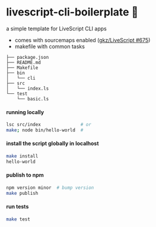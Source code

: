 # livescript-cli-boilerplate :nut_and_bolt:

a simple template for LiveScript CLI apps

- comes with sourcemaps enabled ([gkz/LiveScript #675](https://github.com/gkz/LiveScript/pull/675))
- makefile with common tasks

```
├── package.json
├── README.md
├── Makefile
├── bin
│   └── cli
├── src
│   └── index.ls
└── test
    └── basic.ls
```

#### running locally

```sh
lsc src/index               # or
make; node bin/hello-world  # 
```

#### install the script globally in localhost

```sh
make install
hello-world
```

#### publish to npm

```sh
npm version minor  # bump version
make publish
```

#### run tests

```sh
make test
```
